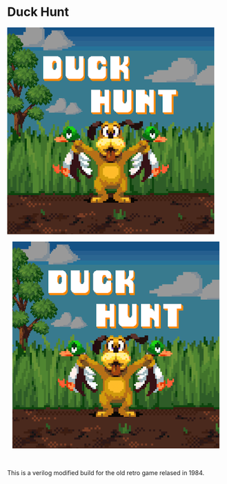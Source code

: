 # Duck Hunt 
![alt text](./pictures/duckhunt.png#center)

<p align="center">
  <img src="./pictures/duckhunt.png#center" />
</p>
<br /> 

This is a verilog modified build for the old retro game relased in 1984.
